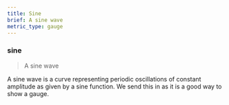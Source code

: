 ```yaml
---
title: Sine
brief: A sine wave
metric_type: gauge
---
```

### sine

> A sine wave

A sine wave is a curve representing periodic oscillations of constant amplitude
as given by a sine function.  We send this in as it is a good way to show a
gauge.
